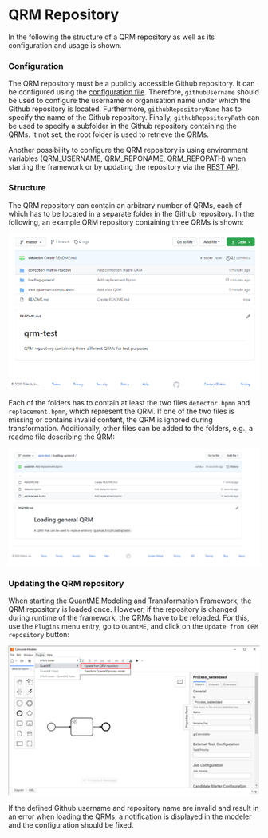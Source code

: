 # QRM Repository

In the following the structure of a QRM repository as well as its configuration and usage is shown.

### Configuration

The QRM repository must be a publicly accessible Github repository. 
It can be configured using the [configuration file](../../../app/lib/quantme/qrm-manager/RepositoryConfig.js).
Therefore, `githubUsername` should be used to configure the username or organisation name under which the Github repository is located.
Furthermore, `githubRepositoryName` has to specify the name of the Github repository.
Finally, `githubRepositoryPath` can be used to specify a subfolder in the Github repository containing the QRMs.
It not set, the root folder is used to retrieve the QRMs.

Another possibility to configure the QRM repository is using environment variables (QRM_USERNAME, QRM_REPONAME, QRM_REPOPATH) when starting the framework or by updating the repository via the [REST API](../API).

### Structure

The QRM repository can contain an arbitrary number of QRMs, each of which has to be located in a separate folder in the Github repository.
In the following, an example QRM repository containing three QRMs is shown:

<img src="./repository-overview.png" width="800">

Each of the folders has to contain at least the two files `detector.bpmn` and `replacement.bpmn`, which represent the QRM.
If one of the two files is missing or contains invalid content, the QRM is ignored during transformation.
Additionally, other files can be added to the folders, e.g., a readme file describing the QRM:

<img src="./repository-folder-content.png" width="900">

### Updating the QRM repository

When starting the QuantME Modeling and Transformation Framework, the QRM repository is loaded once.
However, if the repository is changed during runtime of the framework, the QRMs have to be reloaded.
For this, use the `Plugins` menu entry, go to `QuantME`, and click on the `Update from QRM repository` button:

<img src="./reload-repository.png" width="900">

If the defined Github username and repository name are invalid and result in an error when loading the QRMs, a notification is displayed in the modeler and the configuration should be fixed.
